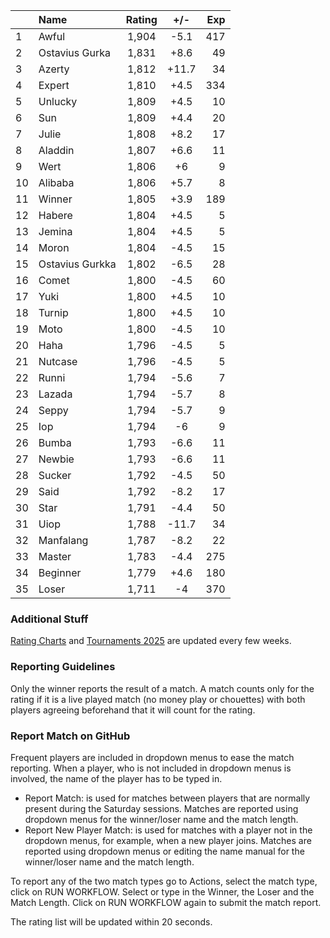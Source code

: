 | |Name|Rating|+/-|Exp|
|-|:---|:----:|:-:|--:|
|1|Awful|1,904|-5.1|417|
|2|Ostavius Gurka|1,831|+8.6|49|
|3|Azerty|1,812|+11.7|34|
|4|Expert|1,810|+4.5|334|
|5|Unlucky|1,809|+4.5|10|
|6|Sun|1,809|+4.4|20|
|7|Julie|1,808|+8.2|17|
|8|Aladdin|1,807|+6.6|11|
|9|Wert|1,806|+6|9|
|10|Alibaba|1,806|+5.7|8|
|11|Winner|1,805|+3.9|189|
|12|Habere|1,804|+4.5|5|
|13|Jemina|1,804|+4.5|5|
|14|Moron|1,804|-4.5|15|
|15|Ostavius Gurkka|1,802|-6.5|28|
|16|Comet|1,800|-4.5|60|
|17|Yuki|1,800|+4.5|10|
|18|Turnip|1,800|+4.5|10|
|19|Moto|1,800|-4.5|10|
|20|Haha|1,796|-4.5|5|
|21|Nutcase|1,796|-4.5|5|
|22|Runni|1,794|-5.6|7|
|23|Lazada|1,794|-5.7|8|
|24|Seppy|1,794|-5.7|9|
|25|Iop|1,794|-6|9|
|26|Bumba|1,793|-6.6|11|
|27|Newbie|1,793|-6.6|11|
|28|Sucker|1,792|-4.5|50|
|29|Said|1,792|-8.2|17|
|30|Star|1,791|-4.4|50|
|31|Uiop|1,788|-11.7|34|
|32|Manfalang|1,787|-8.2|22|
|33|Master|1,783|-4.4|275|
|34|Beginner|1,779|+4.6|180|
|35|Loser|1,711|-4|370|


### Additional Stuff

[Rating Charts](https://github.com/modiholodri/bkk-bg-rating-list/discussions/2) and 
[Tournaments 2025](https://github.com/modiholodri/bkk-bg-rating-list/discussions/5) are updated every few weeks.

### Reporting Guidelines

Only the winner reports the result of a match.
A match counts only for the rating if it is a live played match (no money play or chouettes)
with both players agreeing beforehand that it will count for the rating.


### Report Match on GitHub

Frequent players are included in dropdown menus to ease the match reporting.
When a player, who is not included in dropdown menus is involved, the name of the player has to be typed in.

- Report Match:  is used for matches between players that are normally present during the Saturday sessions.
  Matches are reported using dropdown menus for the winner/loser name and the match length.
- Report New Player Match:  is used for matches with a player not in the dropdown menus, for example, when a new player joins.
  Matches are reported using dropdown menus or editing the name manual for the winner/loser name and the match length.

To report any of the two match types go to Actions, select the match type, click on RUN WORKFLOW.
Select or type in the Winner, the Loser and the Match Length.
Click on RUN WORKFLOW again to submit the match report.

The rating list will be updated within 20 seconds.
